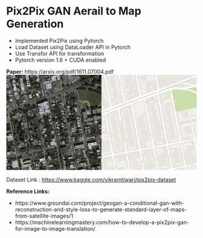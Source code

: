 # Pix2Pix GAN Aerail to Map Generation

<ul>
	<li>Implemented Pix2Pix using Pytorch</li>
	<li>Load Dataset using DataLoader API in Pytorch</li>
	<li>Use Transfor API for transformation</li>
	<li>Pytorch version 1.6 + CUDA enabled</li>
</ul>
<b>Paper:</b> <span>https://arxiv.org/pdf/1611.07004.pdf</span>

<img src="./Images_Readme/Dataset_image.jpg">

Dataset Link : https://www.kaggle.com/vikramtiwari/pix2pix-dataset

<b>Reference Links:</b> 
<ul>
	<li>https://www.groundai.com/project/geogan-a-conditional-gan-with-reconstruction-and-style-loss-to-generate-standard-layer-of-maps-from-satellite-images/1 </li>
	<li>https://machinelearningmastery.com/how-to-develop-a-pix2pix-gan-for-image-to-image-translation/</li>
</ul>


